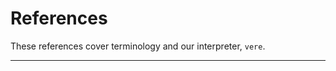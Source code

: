 <div class="short">

# References

These references cover terminology and our interpreter, `vere`.

</div>

---

<list></list>